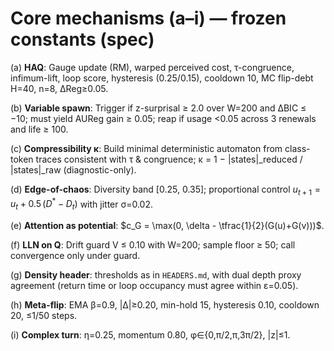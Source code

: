 # Core mechanisms (a–i) — frozen constants (spec)

(a) **HAQ**: Gauge update (RM), warped perceived cost, τ-congruence, infimum-lift, loop score, hysteresis (0.25/0.15), cooldown 10, MC flip-debt H=40, n=8, ΔReg≥0.05.

(b) **Variable spawn**: Trigger if z-surprisal ≥ 2.0 over W=200 and ΔBIC ≤ −10; must yield AUReg gain ≥ 0.05; reap if usage <0.05 across 3 renewals and life ≥ 100.

(c) **Compressibility κ**: Build minimal deterministic automaton from class-token traces consistent with τ & congruence; κ = 1 − |states|_reduced / |states|_raw (diagnostic-only).

(d) **Edge-of-chaos**: Diversity band [0.25, 0.35]; proportional control $u_{t+1} = u_t + 0.5\,(D^* - D_t)$ with jitter σ=0.02.

(e) **Attention as potential**: $c_G = \max(0, \delta - \tfrac{1}{2}(G(u)+G(v)))$.

(f) **LLN on Q**: Drift guard V ≤ 0.10 with W=200; sample floor ≥ 50; call convergence only under guard.

(g) **Density header**: thresholds as in `HEADERS.md`, with dual depth proxy agreement (return time or loop occupancy must agree within ε=0.05).

(h) **Meta-flip**: EMA β=0.9, |Δ|≥0.20, min-hold 15, hysteresis 0.10, cooldown 20, ≤1/50 steps.

(i) **Complex turn**: η=0.25, momentum 0.80, φ∈{0,π/2,π,3π/2}, |z|≤1.
